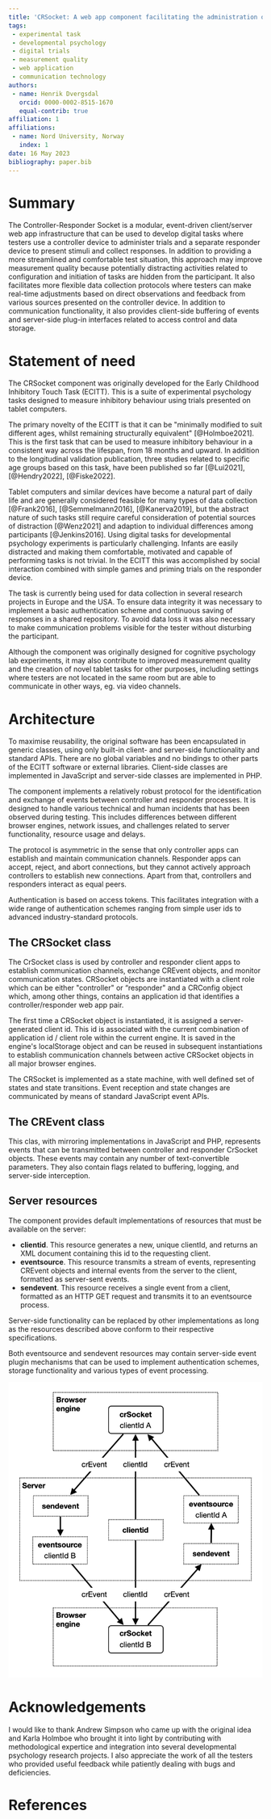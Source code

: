 ```yaml
---
title: 'CRSocket: A web app component facilitating the administration of digital trials from a separate device'
tags:
 - experimental task
 - developmental psychology
 - digital trials
 - measurement quality
 - web application
 - communication technology
authors:
 - name: Henrik Dvergsdal
   orcid: 0000-0002-8515-1670
   equal-contrib: true
affiliation: 1
affiliations:
 - name: Nord University, Norway
   index: 1
date: 16 May 2023
bibliography: paper.bib
---
```


# Summary

The Controller-Responder Socket is a modular, event-driven client/server web app infrastructure that can be used to develop digital tasks where testers use a controller device to administer trials and a separate responder device to present stimuli and collect responses. In addition to providing a more streamlined and comfortable test situation, this approach may improve measurement quality because potentially distracting activities related to configuration and initiation of tasks are hidden from the participant. It also facilitates more flexible data collection protocols where testers can make real-time adjustments based on direct observations and feedback from various sources presented on the controller device. In addition to communication functionality, it also provides client-side buffering of events and server-side plug-in interfaces related to access control and data storage.

# Statement of need

The CRSocket component was originally developed for the Early Childhood Inhibitory Touch Task (ECITT). This is a suite of experimental psychology tasks designed to measure inhibitory behaviour using trials presented on tablet computers.

The primary novelty of the ECITT is that it can be "minimally modified to suit different ages, whilst remaining structurally equivalent" [@Holmboe2021]. This is the first task that can be used to measure inhibitory behaviour in a consistent way across the lifespan, from 18 months and upward.  In addition to the longitudinal validation publication, three studies related to specific age groups based on this task, have been published so far [@Lui2021], [@Hendry2022], [@Fiske2022].

Tablet computers and similar devices have become a natural part of daily life and are generally considered feasible for many types of data collection [@Frank2016], [@Semmelmann2016], [@Kanerva2019], but the abstract nature of such tasks still require careful consideration of potential sources of distraction [@Wenz2021] and adaption to individual differences among participants [@Jenkins2016]. Using digital tasks for developmental psychology experiments is particularly challenging. Infants are easily distracted and making them comfortable, motivated and capable of performing tasks is not trivial. In the ECITT this was accomplished by social interaction combined with simple games and priming trials on the responder device.

The task is currently being used for data collection in several research projects in Europe and the USA. To ensure data integrity it was necessary to implement a basic authentication scheme and continuous saving of responses in a shared repository. To avoid data loss it was also necessary to make communication problems visible for the tester without disturbing the participant.

Although the component was originally designed for cognitive psychology lab experiments, it may also contribute to improved measurement quality and the creation of novel tablet tasks for other purposes, including settings where testers are not located in the same room but are able to communicate in other ways, eg. via video channels.

# Architecture

To maximise reusability, the original software has been encapsulated in generic classes, using only built-in client- and server-side functionality and standard APIs. There are no global variables and no bindings to other parts of the ECITT software or external libraries. Client-side classes are implemented in JavaScript and server-side classes are implemented in PHP.

The component implements a relatively robust protocol for the identification and exchange of events between controller and responder processes. It is designed to handle various technical and human incidents that has been observed during testing. This includes differences between different browser engines, network issues, and challenges related to server functionality, resource usage and delays.

The protocol is asymmetric in the sense that only controller apps can establish and maintain communication channels. Responder apps can accept, reject, and abort connections, but they cannot actively approach controllers to establish new connections. Apart from that, controllers and responders interact as equal peers.

Authentication is based on access tokens. This facilitates integration with a wide range of authentication schemes ranging from simple user ids to advanced industry-standard protocols.

## The CRSocket class

The CrSocket class is used by controller and responder client apps to establish communication channels, exchange CREvent objects, and monitor communication states. CRSocket objects are instantiated with a client role which can be either "controller" or “responder" and a CRConfig object which, among other things, contains an application id that identifies a controller/responder web app pair.

The first time a CRSocket object is instantiated, it is assigned a server-generated client id. This id is associated with the current combination of application id / client role within the current engine. It is saved in the engine's localStorage object and can be reused in subsequent instantiations to establish communication channels between active CRSocket objects in all major browser engines.

The CRSocket is implemented as a state machine, with well defined set of states and state transitions. Event reception and state changes are communicated by means of standard JavaScript event APIs.

## The CREvent class

This clas, with mirroring implementations in JavaScript and PHP, represents events that can be transmitted between controller and responder CrSocket objects. These events may contain any number of text-convertible parameters. They also contain flags related to buffering, logging, and server-side interception.

## Server resources

The component provides default implementations of resources that must be available on the server:

* **clientid**. This resource generates a new, unique clientId, and returns an XML document containing this id to the requesting client.
* **eventsource**. This resource transmits a stream of events, representing CREvent objects and internal events from the server to the client, formatted as server-sent events.
* **sendevent**. This resource receives a single event from a client, formatted as an HTTP GET request and transmits it to an eventsource process.

Server-side functionality can be replaced by other implementations as long as the resources described above conform to their respective specifications.

Both eventsource and sendevent resources may contain server-side event plugin mechanisms that can be used to implement authentication schemes, storage functionality and various types of event processing.

![Basic architecture](basicArchitecture.png)

# Acknowledgements

I would like to thank Andrew Simpson who came up with the original idea and Karla Holmboe who brought it into light by contributing with methodological expertice and integration into several developmental psychology research projects. I also appreciate the work of all the testers who provided useful feedback while patiently dealing with bugs and deficiencies.

# References
